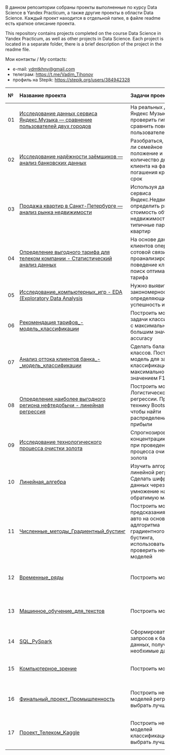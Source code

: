 В данном репозитории собраны проекты выполненные по курсу Data Science в Yandex Practicum, а также другие проекты в области Data Science. Каждый проект находится в отдельной папке, в файле readme есть краткое описание проекта.

This repository contains projects completed on the course Data Science in Yandex Practicum, as well as other projects in Data Science. Each project is located in a separate folder, there is a brief description of the project in the readme file.

Мои контакты / My contacts:                                                                                                                                                               
- e-mail:  vdmtkhnv@gmail.com                                                                                                                                                             
- телеграм:  https://t.me/Vadim_Tihonov                                                                                                                                                  
-	профиль на Stepik:  https://stepik.org/users/384942328

|№ | Название проекта | Задачи проекта | Используемые библиотеки | 
|:-| :---------------------- | :---------------------- | :---------------------- |
|01| [Исследование данных сервиса Яндекс.Музыка — сравнение пользователей двух городов](https://github.com/TikhonovVadim/DS_projects_and_portfolio/blob/main/01_Исследование_музыка%20больших%20городов/Проект_спринт_3_Музыка_больших_городов.ipynb) | На реальных данных Яндекс Музыки проверить гипотезы и сравнить поведение пользователей | python, pandas |
|02| [Исследование надёжности заёмщиков — анализ банковских данных](https://github.com/TikhonovVadim/DS_projects_and_portfolio/blob/main/02_%20Исследование_надежности_заемщиков/Проект_спринт_4_Исследование_надежности_заемщиков.ipynb) | Разобраться, влияет ли семейное положение и количество детей клиента на факт погашения кредита в срок | python, pandas |
|03| [Продажа квартир в Санкт-Петербурге — анализ рынка недвижимости](https://github.com/TikhonovVadim/DS_projects_and_portfolio/blob/main/03_%20Исследование_объявлений_о_продаже_квартир/Проект_спринт_5_Исследование_объявлений_о_продаже_квартир.ipynb) | Используя данные сервиса Яндекс.Недвижимость, определить рыночную стоимость объектов недвижимости и типичные параметры квартир | python, pandas, matplotlib, seaborn |
|04| [Определение выгодного тарифа для телеком компании - Cтатистический анализ данных](https://github.com/TikhonovVadim/DS_projects_and_portfolio/blob/main/04_Исследование_тарифов_сотовой_связи/Проект_спринт_6_Статистический_анализ_данных.ipynb) | На основе данных клиентов оператора сотовой связи проанализировать поведение клиентов и поиск оптимального тарифа | python, pandas, matplotlib, seaborn, scipy |
|05| [Исследование_компьютерных_игр - EDA (Exploratory Data Analysis](https://github.com/TikhonovVadim/DS_projects_and_portfolio/blob/main/05_Исследование_компьютерных_игр_СП_1/Сборный_проект_1_Исследование_компьютерных_игр.ipynb) | Нужно выявить закономерности определяющие успешность игры  | python, pandas, matplotlib, seaborn, scipy |
|06| [Рекомендация тарифов_- модель_классификации](https://github.com/TikhonovVadim/DS_projects_and_portfolio/blob/main/06_Рекомендация_тарифов_модель_классификации/Проект_спринт_9_Рекомендация_тарифов_модель_классификации.ipynb) | Построить модель для задачи классификации с максимально большим значением accuracy | python, pandas, sklearn, tqdm |
|07| [Анализ оттока клиентов банка_-_модель_классификации](https://github.com/TikhonovVadim/DS_projects_and_portfolio/blob/main/07_Анализ_оттока_клиентов_банка/Проект_спринт_10_Анализ_оттока_клиентов_банка.ipynb) | Сделать балансировку классов. Построить модель для задачи классификации с максимально большим значением F1 | python, pandas, sklearn |
|08| [Определение наиболее выгодного региона нефтедобычи - линейная регрессия](https://github.com/TikhonovVadim/DS_projects_and_portfolio/blob/main/_08_Выбор_локации_для_скважин/Проект_спринт_11_Выбор_локации_для_скважины.ipynb) | Построить модель Логистической регрессии. Применить технику Bootstrap чтобы найти распределение прибыли | python, pandas, matplotlib, seaborn, sklearn |
|09| [Исследование технологического процесса очистки золота](https://github.com/TikhonovVadim/DS_projects_and_portfolio/blob/main/09_Восстановление_золота_из_руды/Проект_спринт_12_Сборный_проект_2_Восстановление_золота_из_руды.ipynb) | Спрогнозировать концентрацию золота при проведении процесса очистки золота | python, pandas, matplotlib, seaborn, sklearn |
|10| [Линейная_алгебра](https://github.com/TikhonovVadim/DS_projects_and_portfolio/blob/main/10_Линейная_алгебра/10_Проект_спринт_13_Линейная_алгебра.ipynb) | Изучить алгоритм линейной регресии. Сделать шифрование данных через умножение на обратимую матрицу  | python, pandas, numpy, sklearn |
|11| [Численные_методы_Градиентный_бустинг](https://github.com/TikhonovVadim/DS_projects_and_portfolio/blob/main/11_Численные_методы/11_Проект_спринт_14_Численные_методы.ipynb) | Построить модель предсказания цены на авто на основе адлгоритма градиентного бустинга, использовать и проверить несколько моделей | python, pandas, numpy, matplotlib, seaborn, sklearn, lightgbm, catboost, xgboost, time |
|12| [Временные_ряды](https://github.com/TikhonovVadim/DS_projects_) | Построить модель  | python, pandas, numpy, matplotlib, seaborn, sklearn |
|13| [Машинное_обучение_для_текстов](https://github.com/TikhonovVadim/DS_projects_) | Построить модель  | python, pandas, numpy, matplotlib, seaborn, sklearn |
|14| [SQL_PySpark](https://github.com/TikhonovVadim/DS_projects_) | Сформировать ряд запросов к базе данных, получить необхимые данные  | SQL, PySpark |
|15| [Компьютерное_зрение](https://github.com/TikhonovVadim/DS_projects_) | Построить модель  | python, pandas, numpy, matplotlib, sklearn |
|16| [Финальный_проект_Промышленность](https://github.com/TikhonovVadim/DS_projects_) | Построить несколько моделей регрессии, выбрать лучшую  | python, pandas, numpy, matplotlib, seaborn, sklearn |
|17| [Проект_Телеком_Kaggle](https://github.com/TikhonovVadim/DS_projects_and_portfolio/commit/68fd9cec7f6c6ca279ce25f646e2443d021f7848) | Построить несколько моделей классификации, выбрать лучшую | pandas, numpy, matplotlib, seaborn, sklearn, catboost |

